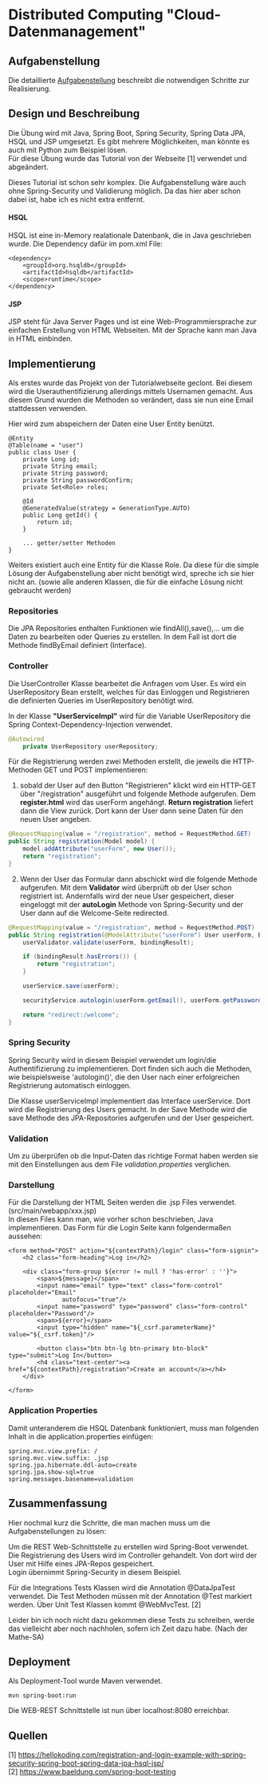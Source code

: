 # Distributed Computing "Cloud-Datenmanagement"

## Aufgabenstellung
Die detaillierte [Aufgabenstellung](TASK.md) beschreibt die notwendigen Schritte zur Realisierung.

## Design und Beschreibung
Die Übung wird mit Java, Spring Boot, Spring Security, Spring Data JPA, HSQL und JSP umgesetzt. Es gibt mehrere Möglichkeiten, man könnte es auch mit Python zum Beispiel lösen.  
Für diese Übung wurde das Tutorial von der Webseite [1] verwendet und abgeändert.  

Dieses Tutorial ist schon sehr komplex. Die Aufgabenstellung wäre auch ohne Spring-Security und Validierung möglich. Da das hier aber schon dabei ist, habe ich es nicht extra entfernt.

#### HSQL
HSQL ist eine in-Memory realationale Datenbank, die in Java geschrieben wurde. Die Dependency dafür im pom.xml File:  

	<dependency>
		<groupId>org.hsqldb</groupId>
		<artifactId>hsqldb</artifactId>
		<scope>runtime</scope>
	</dependency>

#### JSP
JSP steht für Java Server Pages und ist eine Web-Programmiersprache zur einfachen Erstellung von HTML Webseiten. Mit der Sprache kann man Java in HTML einbinden.

## Implementierung
Als erstes wurde das Projekt von der Tutorialwebseite geclont. Bei diesem wird die Userauthentifizierung allerdings mittels Usernamen gemacht. Aus diesem Grund wurden die Methoden so verändert, dass sie nun eine Email stattdessen verwenden.  

Hier wird zum abspeichern der Daten eine User Entity benützt.  

	@Entity
	@Table(name = "user")
	public class User {
		private Long id;
		private String email;
		private String password;
		private String passwordConfirm;
		private Set<Role> roles;

		@Id
		@GeneratedValue(strategy = GenerationType.AUTO)
		public Long getId() {
			return id;
		}

		... getter/setter Methoden
	}
Weiters existiert auch eine Entity für die Klasse Role. Da diese für die simple Lösung der Aufgabenstellung aber nicht benötigt wird, spreche ich sie hier nicht an. (sowie alle anderen Klassen, die für die einfache Lösung nicht gebraucht werden)

### Repositories
Die JPA Repositories enthalten Funktionen wie findAll(),save(),... um die Daten zu bearbeiten oder Queries zu erstellen. In dem Fall ist dort die Methode findByEmail definiert (Interface).

### Controller
Die UserController Klasse bearbeitet die Anfragen vom User. Es wird ein UserRepository Bean erstellt, welches für das Einloggen und Registrieren die definierten Queries im UserRepository benötigt wird.  

In der Klasse __"UserServiceImpl"__ wird für die Variable UserRepository die Spring Context-Dependency-Injection verwendet.  
```java
@Autowired
    private UserRepository userRepository;
```
Für die Registrierung werden zwei Methoden erstellt, die jeweils die HTTP-Methoden GET und POST implementieren:  

1. sobald der User auf den Button "Registrieren" klickt wird ein HTTP-GET über "/registration" ausgeführt und folgende Methode aufgerufen. Dem __register.html__ wird das userForm angehängt. __Return registration__ liefert dann die View zurück. Dort kann der User dann seine Daten für den neuen User angeben.
```java
@RequestMapping(value = "/registration", method = RequestMethod.GET)
public String registration(Model model) {
	model.addAttribute("userForm", new User());
	return "registration";
}
```
2. Wenn der User das Formular dann abschickt wird die folgende Methode aufgerufen. Mit dem __Validator__ wird überprüft ob der User schon registriert ist. Andernfalls wird der neue User gespeichert, dieser eingeloggt mit der __autoLogin__ Methode von Spring-Security und der User dann auf die Welcome-Seite redirected.
```java
@RequestMapping(value = "/registration", method = RequestMethod.POST)
public String registration(@ModelAttribute("userForm") User userForm, BindingResult bindingResult, Model model) {
	userValidator.validate(userForm, bindingResult);

	if (bindingResult.hasErrors()) {
		return "registration";
	}

	userService.save(userForm);

	securityService.autologin(userForm.getEmail(), userForm.getPasswordConfirm());

	return "redirect:/welcome";
}
```

### Spring Security
Spring Security wird in diesem Beispiel verwendet um login/die Authentifizierung zu implementieren. Dort finden sich auch die Methoden, wie beispielsweise 'autologin()', die den User nach einer erfolgreichen Registrierung automatisch einloggen.  

Die Klasse userServiceImpl implementiert das Interface userService. Dort wird die Registrierung des Users gemacht. In der Save Methode wird die save Methode des JPA-Repositories aufgerufen und der User gespeichert.  

### Validation
Um zu überprüfen ob die Input-Daten das richtige Format haben werden sie mit den Einstellungen aus dem File _validation.properties_ verglichen.

### Darstellung
Für die Darstellung der HTML Seiten werden die .jsp Files verwendet. (src/main/webapp/xxx.jsp)  
In diesen Files kann man, wie vorher schon beschrieben, Java implementieren. Das Form für die Login Seite kann folgendermaßen aussehen:  

	<form method="POST" action="${contextPath}/login" class="form-signin">
        <h2 class="form-heading">Log in</h2>

        <div class="form-group ${error != null ? 'has-error' : ''}">
            <span>${message}</span>
            <input name="email" type="text" class="form-control" placeholder="Email"
                   autofocus="true"/>
            <input name="password" type="password" class="form-control" placeholder="Password"/>
            <span>${error}</span>
            <input type="hidden" name="${_csrf.parameterName}" value="${_csrf.token}"/>

            <button class="btn btn-lg btn-primary btn-block" type="submit">Log In</button>
            <h4 class="text-center"><a href="${contextPath}/registration">Create an account</a></h4>
        </div>

    </form>

### Application Properties
Damit unteranderem die HSQL Datenbank funktioniert, muss man folgenden Inhalt in die application.properties einfügen:  

	spring.mvc.view.prefix: /
	spring.mvc.view.suffix: .jsp
	spring.jpa.hibernate.ddl-auto=create
	spring.jpa.show-sql=true
	spring.messages.basename=validation

## Zusammenfassung
Hier nochmal kurz die Schritte, die man machen muss um die Aufgabenstellungen zu lösen:  

Um die REST Web-Schnittstelle zu erstellen wird Spring-Boot verwendet.  
Die Registrierung des Users wird im Controller gehandelt. Von dort wird der User mit Hilfe eines JPA-Repos gespeichert.  
Login übernimmt Spring-Security in diesem Beispiel.  

Für die Integrations Tests Klassen wird die Annotation @DataJpaTest verwendet. Die Test Methoden müssen mit der Annotation @Test markiert werden. Über Unit Test Klassen kommt @WebMvcTest. [2]  

Leider bin ich noch nicht dazu gekommen diese Tests zu schreiben, werde das vielleicht aber noch nachholen, sofern ich Zeit dazu habe. (Nach der Mathe-SA)

## Deployment
Als Deployment-Tool wurde Maven verwendet.  

	mvn spring-boot:run
Die WEB-REST Schnittstelle ist nun über localhost:8080 erreichbar.
## Quellen
[1] https://hellokoding.com/registration-and-login-example-with-spring-security-spring-boot-spring-data-jpa-hsql-jsp/  
[2] https://www.baeldung.com/spring-boot-testing  